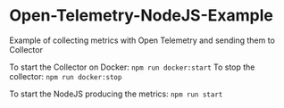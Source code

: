 # Open-Telemetry-NodeJS-Example
Example of collecting metrics with Open Telemetry and sending them to Collector

To start the Collector on Docker:
`npm run docker:start`
To stop the collector:
`npm run docker:stop`

To start the NodeJS producing the metrics:
`npm run start`
